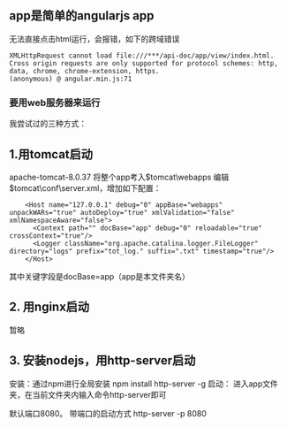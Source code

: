 ## app是简单的angularjs app

无法直接点击html运行，会报错，如下的跨域错误
```
XMLHttpRequest cannot load file:///***/api-doc/app/view/index.html. 
Cross origin requests are only supported for protocol schemes: http, data, chrome, chrome-extension, https.
(anonymous) @ angular.min.js:71
```

### 要用web服务器来运行
我尝试过的三种方式：

## 1.用tomcat启动 
apache-tomcat-8.0.37
将整个app考入$tomcat\webapps
编辑$tomcat\conf\server.xml，增加如下配置：
```
    <Host name="127.0.0.1" debug="0" appBase="webapps" unpackWARs="true" autoDeploy="true" xmlValidation="false"   xmlNamespaceAware="false">
      <Context path="" docBase="app" debug="0" reloadable="true" crossContext="true"/>
      <Logger className="org.apache.catalina.logger.FileLogger" directory="logs" prefix="tot_log." suffix=".txt" timestamp="true"/>
    </Host>
```
其中关键字段是docBase=app（app是本文件夹名）

## 2. 用nginx启动
暂略

## 3. 安装nodejs，用http-server启动

安装：通过npm进行全局安装
npm install http-server -g
启动：
进入app文件夹，在当前文件夹内输入命令http-server即可

默认端口8080。 带端口的启动方式 http-server -p 8080
